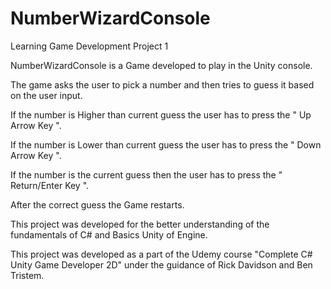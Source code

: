 # NumberWizardConsole
Learning Game Development Project 1

NumberWizardConsole is a Game developed to play in the Unity console.

The game asks the user to pick a number and then tries to guess it based on the user input.

If the number is Higher than current guess the user has to press the " Up Arrow Key ".

If the number is Lower than current guess the user has to press the " Down Arrow Key ".

If the number is the current guess then the user has to press the " Return/Enter Key ".

After the correct guess the Game restarts.

This project was developed for the better understanding of the fundamentals of C# and Basics Unity of Engine. 

This project was developed as a part of the Udemy course "Complete C# Unity Game Developer 2D" under the guidance of Rick Davidson and Ben Tristem.
